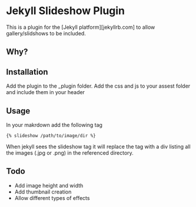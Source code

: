 # Jekyll Slideshow Plugin
This is a plugin for the [Jekyll platform][jekyllrb.com] to allow gallery/slidshows to be included.

## Why?


## Installation
Add the plugin to the _plugin folder.
Add the css and js to your assest folder and include them in your header

## Usage
In your makrdown add the following tag
```
{% slideshow /path/to/image/dir %}
```

When jekyll sees the slideshow tag it will replace the tag with a div listing all the images (.jpg or .png) in the referenced directory.
## Todo
* Add image height and width
* Add thumbnail creation
* Allow different types of effects

